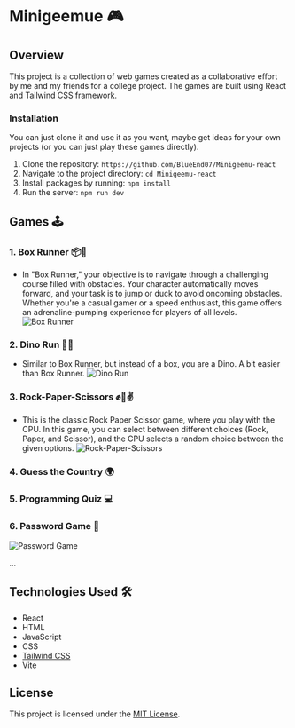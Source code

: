 # Minigeemue 🎮

## Overview
This project is a collection of web games created as a collaborative effort by me and my friends for a college project. The games are built using React and Tailwind CSS framework.

### Installation
You can just clone it and use it as you want, maybe get ideas for your own projects (or you can just play these games directly).
1. Clone the repository: `https://github.com/BlueEnd07/Minigeemu-react`
2. Navigate to the project directory: `cd Minigeemu-react`
3. Install packages by running: `npm install` 
4. Run the server: `npm run dev`

## Games 🕹️

### 1. Box Runner 📦🏃
- In "Box Runner," your objective is to navigate through a challenging course filled with obstacles. Your character automatically moves forward, and your task is to jump or duck to avoid oncoming obstacles. Whether you're a casual gamer or a speed enthusiast, this game offers an adrenaline-pumping experience for players of all levels.
  ![Box Runner](https://github.com/BlueEnd07/Minigeemu-home/assets/74140685/5f26d264-5895-46b6-8dd3-e0dfb9d15259)

### 2. Dino Run 🦖🏃
- Similar to Box Runner, but instead of a box, you are a Dino. A bit easier than Box Runner.
  ![Dino Run](https://github.com/BlueEnd07/Minigeemu-home/assets/74140685/24b04caf-23aa-4140-be44-ffacf3ae47c2)

### 3. Rock-Paper-Scissors ✊🤚✌️
- This is the classic Rock Paper Scissor game, where you play with the CPU. In this game, you can select between different choices (Rock, Paper, and Scissor), and the CPU selects a random choice between the given options.
  ![Rock-Paper-Scissors](https://github.com/BlueEnd07/Minigeemu-home/assets/74140685/82138921-4d27-4a97-b7fa-a99051246491)

### 4. Guess the Country 🌍
### 5. Programming Quiz 💻
### 6. Password Game 🔐
  ![Password Game](https://github.com/BlueEnd07/Minigeemu-home/assets/74140685/98b87394-84a2-4012-b107-6604f83c8783)

...

## Technologies Used 🛠️
- React
- HTML
- JavaScript
- CSS
- [Tailwind CSS](https://tailwindcss.com/)
- Vite

## License
This project is licensed under the [MIT License](LICENSE).

